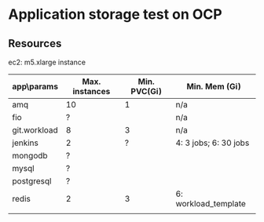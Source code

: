# Application storage test on OCP

## Resources

ec2: m5.xlarge instance

| app\params   | Max. instances | Min. PVC(Gi) | Min. Mem (Gi)         |
|--------------|----------------|--------------|-----------------------|
| amq          | 10             | 1            | n/a                   |
| fio          | ?              |              | n/a                   |
| git.workload | 8              | 3            | n/a                   |
| jenkins      | 2              | ?            | 4: 3 jobs; 6: 30 jobs |
| mongodb      | ?              |              |                       |
| mysql        | ?              |              |                       |
| postgresql   | ?              |              |                       |
| redis        | 2              | 3            | 6: workload_template  |
|              |                |              |                       |
